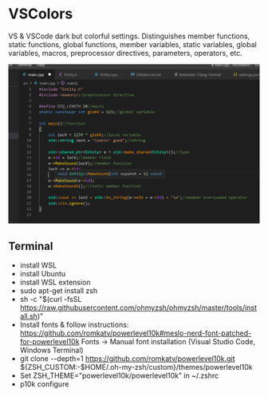 # VSColors
VS & VSCode dark but colorful settings. Distinguishes member functions, static functions, global functions, member variables, static variables, global variables, macros, preprocessor directives, parameters, operators, etc.

![](https://github.com/zdenyhraz/VSColors/blob/master/pics/colors1.PNG?raw=true "colors1")

## Terminal
- install WSL
- install Ubuntu
- install WSL extension
- sudo apt-get install zsh
- sh -c "$(curl -fsSL https://raw.githubusercontent.com/ohmyzsh/ohmyzsh/master/tools/install.sh)"
- Install fonts & follow instructions: https://github.com/romkatv/powerlevel10k#meslo-nerd-font-patched-for-powerlevel10k Fonts -> Manual font installation (Visual Studio Code, Windows Terminal)
- git clone --depth=1 https://github.com/romkatv/powerlevel10k.git ${ZSH_CUSTOM:-$HOME/.oh-my-zsh/custom}/themes/powerlevel10k
- Set ZSH_THEME="powerlevel10k/powerlevel10k" in ~/.zshrc
- p10k configure
